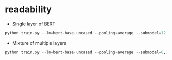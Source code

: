 # readability


* Single layer of BERT
```python
python train.py --lm=bert-base-uncased --pooling=average --submodel=12 --seed=0
```


* Mixture of multiple layers
```python
python train.py --lm=bert-base-uncased --pooling=average --submodel=0,1,2,3,4,5,6,7,8,9,10,11,12 --mixing --seed=0
```